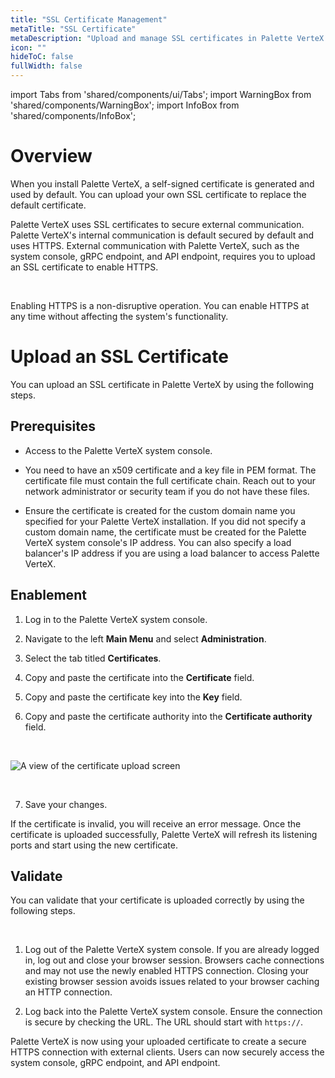 ```yaml
---
title: "SSL Certificate Management"
metaTitle: "SSL Certificate"
metaDescription: "Upload and manage SSL certificates in Palette VerteX."
icon: ""
hideToC: false
fullWidth: false
---
```


import Tabs from 'shared/components/ui/Tabs';
import WarningBox from 'shared/components/WarningBox';
import InfoBox from 'shared/components/InfoBox';

# Overview

When you install Palette VerteX, a self-signed certificate is generated and used by default. You can upload your own SSL certificate to replace the default certificate.

Palette VerteX uses SSL certificates to secure external communication. Palette VerteX's internal communication is default secured by default and uses HTTPS. External communication with Palette VerteX, such as the system console, gRPC endpoint, and API endpoint, requires you to upload an SSL certificate to enable HTTPS. 

<br />

<InfoBox>

Enabling HTTPS is a non-disruptive operation. You can enable HTTPS at any time without affecting the system's functionality.

</InfoBox>


# Upload an SSL Certificate

You can upload an SSL certificate in Palette VerteX by using the following steps.


## Prerequisites

- Access to the Palette VerteX system console.


- You need to have an x509 certificate and a key file in PEM format. The certificate file must contain the full certificate chain. Reach out to your network administrator or security team if you do not have these files.


- Ensure the certificate is created for the custom domain name you specified for your Palette VerteX installation. If you did not specify a custom domain name, the certificate must be created for the Palette VerteX system console's IP address. You can also specify a load balancer's IP address if you are using a load balancer to access Palette VerteX.
 

## Enablement

1. Log in to the Palette VerteX system console.


2. Navigate to the left **Main Menu** and select **Administration**.


3. Select the tab titled **Certificates**.


4. Copy and paste the certificate into the **Certificate** field.


5. Copy and paste the certificate key into the **Key** field.


6. Copy and paste the certificate authority into the **Certificate authority** field.


  <br />

  ![A view of the certificate upload screen](/vertex_system-management_ssl-certifiacte-management_certificate-upload.png)

<br />

7. Save your changes. 

If the certificate is invalid, you will receive an error message. Once the certificate is uploaded successfully, Palette VerteX will refresh its listening ports and start using the new certificate.


## Validate

You can validate that your certificate is uploaded correctly by using the following steps.

<br />


1. Log out of the Palette VerteX system console. If you are already logged in, log out and close your browser session. Browsers cache connections and may not use the newly enabled HTTPS connection. Closing your existing browser session avoids issues related to your browser caching an HTTP connection.


2. Log back into the Palette VerteX system console. Ensure the connection is secure by checking the URL. The URL should start with `https://`.


Palette VerteX is now using your uploaded certificate to create a secure HTTPS connection with external clients. Users can now securely access the system console, gRPC endpoint, and API endpoint.